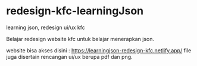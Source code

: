 # redesign-kfc-learningJson
learning json, redesign ui/ux kfc

Belajar redesign website kfc untuk belajar menerapkan json.

website bisa akses disini : https://learningjson-redesign-kfc.netlify.app/ 
file juga disertain rencangan ui/ux berupa pdf dan png. 
